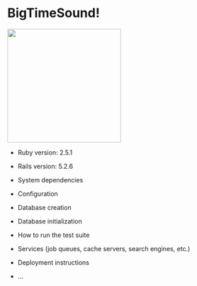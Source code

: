 # BigTimeSound!

<img src="https://user-images.githubusercontent.com/75961076/119849262-7b8e3f80-beda-11eb-9f78-f1b5312d08fd.png" width="256" height="256">


* Ruby version: 2.5.1

* Rails version: 5.2.6

* System dependencies

* Configuration

* Database creation

* Database initialization

* How to run the test suite

* Services (job queues, cache servers, search engines, etc.)

* Deployment instructions

* ...
